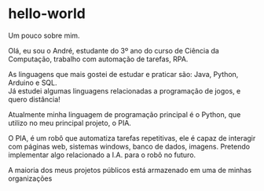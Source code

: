 # hello-world
Um pouco sobre mim.

Olá, eu sou o André, estudante do 3º ano do curso de Ciência da Computação, trabalho com automação de tarefas, RPA.

As linguagens que mais gostei de estudar e praticar são: Java, Python, Arduino e SQL.\
Já estudei algumas linguagens relacionadas a programação de jogos, e quero distância!

Atualmente minha linguagem de programação principal é o Python, que utilizo no meu principal projeto, o PIA.

O PIA, é um robô que automatiza tarefas repetitivas, ele é capaz de interagir com páginas web, sistemas windows, banco de dados, imagens. Pretendo implementar algo relacionado a I.A. para o robô no futuro.

A maioria dos meus projetos públicos está armazenado em uma de minhas organizações
